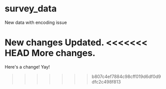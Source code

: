 # survey_data


New data with encoding issue

New changes
Updated.
<<<<<<< HEAD
More changes.
=======

Here's a change! Yay!
>>>>>>> b807c4ef7884c98cff019d6df0d9dfc2c498f813
